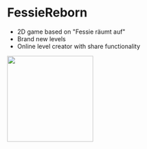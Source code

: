 # FessieReborn
* 2D game based on "Fessie räumt auf"
* Brand new levels
* Online level creator with share functionality
<img src="https://github.com/DanielEnglisch/WDP3-Project/blob/master/docs/screenshot.PNG"  style="width: 200px;"/>
